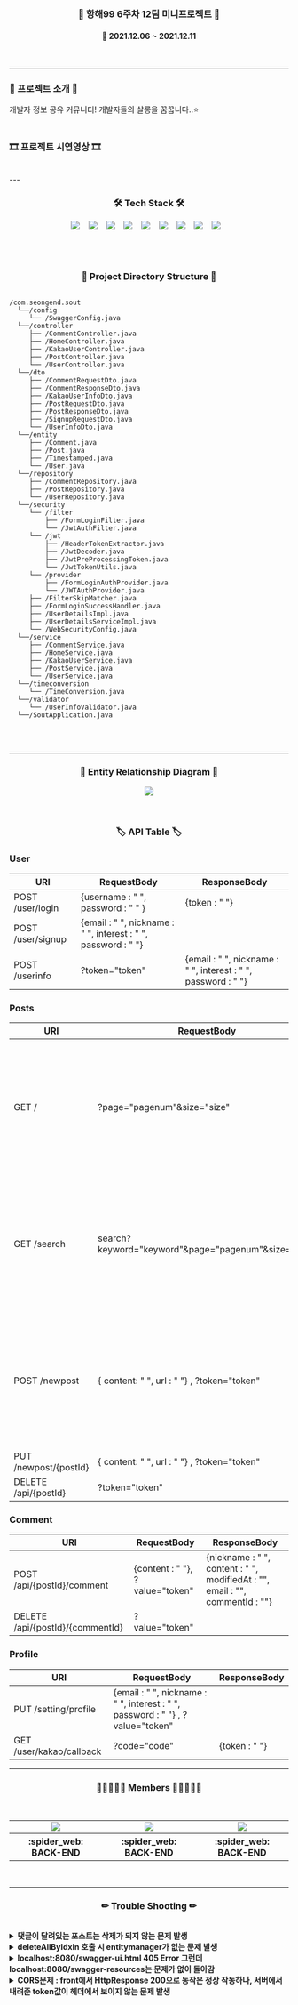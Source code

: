 <h3 align="center"><b>📰 항해99 6주차 12팀 미니프로젝트 📰</b></h3>
	
<h4 align="center">📆 2021.12.06 ~ 2021.12.11</h4>
<br>

---

<h3><b>🎫 프로젝트 소개 🎫</b></h3>
개발자 정보 공유 커뮤니티! 개발자들의 살롱을 꿈꿉니다..⭐
<br><br>

<h3><b>🎞 프로젝트 시연영상 🎞</b></h3>
<br>
---

<br>
<h3 align="center"><b>🛠 Tech Stack 🛠</b></h3>
<p align="center">
<img src="https://img.shields.io/badge/github-181717?style=flat&logo=github&logoColor=white"></a>&nbsp;&nbsp;&nbsp;
<img src="https://img.shields.io/badge/MySQL-005C84?style=flat&logo=mysql&logoColor=white"></a>&nbsp;&nbsp;&nbsp; 
<img src="https://img.shields.io/badge/Springboot-47?style=flat&logo=Springboot&logoColor=white"/></a>&nbsp;&nbsp;&nbsp; 
<img src="https://img.shields.io/badge/Java-ED8B00?style=flat&logo=java&logoColor=white"/></a>&nbsp;&nbsp;&nbsp;
<img src="https://img.shields.io/badge/JWT-000000?style=flat&logo=JSON%20web%20tokens&logoColor=white"></a>&nbsp;&nbsp;&nbsp;
<img src="https://img.shields.io/badge/Swagger-85EA2D?style=flat&logo=Swagger&logoColor=white"></a>&nbsp;&nbsp;&nbsp;
<img src="https://img.shields.io/badge/gradle-02303A?style=flat&logo=gradle&logoColor=white"></a>&nbsp;&nbsp;&nbsp;
<img src="https://img.shields.io/badge/Amazon_AWS-FF9900?style=flat&logo=amazonaws&logoColor=white"></a>&nbsp;&nbsp;&nbsp;
<img src="https://img.shields.io/badge/Notion-000000?style=flat&logo=notion&logoColor=white"></a>&nbsp;&nbsp;&nbsp;

<br><br>
<h3 align="center"><b>📂 Project Directory Structure 📁</b></h3>
<pre>
<code>
/com.seongend.sout
  └──/config
     └── /SwaggerConfig.java
  └──/controller
     ├── /CommentController.java
     ├── /HomeController.java
     ├── /KakaoUserController.java
     ├── /PostController.java
     └── /UserController.java
  └──/dto
     ├── /CommentRequestDto.java
     ├── /CommentResponseDto.java
     ├── /KakaoUserInfoDto.java
     ├── /PostRequestDto.java
     ├── /PostResponseDto.java
     ├── /SignupRequestDto.java
     └── /UserInfoDto.java
  └──/entity
     ├── /Comment.java
     ├── /Post.java
     ├── /Timestamped.java
     └── /User.java
  └──/repository
     ├── /CommentRepository.java
     ├── /PostRepository.java
     └── /UserRepository.java
  └──/security
     └── /filter
         ├── /FormLoginFilter.java
         └── /JwtAuthFilter.java
     └── /jwt
         ├── /HeaderTokenExtractor.java
         ├── /JwtDecoder.java
         ├── /JwtPreProcessingToken.java
         └── /JwtTokenUtils.java
     └── /provider
         ├── /FormLoginAuthProvider.java
         └── /JWTAuthProvider.java
     ├── /FilterSkipMatcher.java
     ├── /FormLoginSuccessHandler.java
     ├── /UserDetailsImpl.java
     ├── /UserDetailsServiceImpl.java
     └── /WebSecurityConfig.java
  └──/service
     ├── /CommentService.java
     ├── /HomeService.java
     ├── /KakaoUserService.java
     ├── /PostService.java
     └── /UserService.java
  └──/timeconversion
     └── /TimeConversion.java
  └──/validator
     └── /UserInfoValidator.java
  └──/SoutApplication.java
</code>
</pre>
<br>

---

<h3 align="center"><b>📢 Entity Relationship Diagram 📢</b></h3>
<p align="center"><img src="https://user-images.githubusercontent.com/57797592/145665724-4b516321-0d66-47e4-834b-e8aee8221664.png" /></p>

<br>
<h3 align="center"><b>🏷 API Table 🏷</b></h3>

### **User**

| **URI** | **RequestBody** | **ResponseBody** |
| --- | --- | --- |
| POST /user/login | {username : " ", password : " " } | {token : " "} |
| POST /user/signup | {email : " ", nickname : " ", interest : " ", password : " "} |   |
| POST /userinfo | ?token="token" | {email : " ", nickname : " ", interest : " ", password : " "} |

### **Posts**

| **URI** | **RequestBody** | **ResponseBody** |
| --- | --- | --- |
| GET / | ?page="pagenum"&size="size" | \[{email : " ", nickname : " ", interest : " ", content: " ", postId : "", modifiedAt : "", url : "", commentList: \[{nickname : " ", content : " ", modifiedAt : ""}\]}\] |
| GET /search | search?keyword\="keyword"&page="pagenum"&size="size" | \[{ email : " ", nickname : " ", interest : " ", content: " ", postId : "", modifiedAt : "", url : "" commentList: \[{ nickname : " ", content : " ", modifiedAt : "" }\] |
| POST /newpost | { content: " ", url : " "} , ?token\="token" | {email : " ", nickname : " ", interest : " ", content: " ", postId : "", modifiedAt : "", url : "", commentList: [{nickname : " ", content : " ", modifiedAt : ""}]} |
| PUT /newpost/{postId} | { content: " ", url : " "} , ?token\="token" |   |
| DELETE /api/{postId} | ?token\="token" |   |

### **Comment**

| **URI** | **RequestBody** | **ResponseBody** |
| --- | --- | --- |
| POST /api/{postId}/comment | {content : " "}, ?value="token" | {nickname : " ", content : " ", modifiedAt : "", email : "", commentId : ""} |
| DELETE /api/{postId}/{commentId} | ?value="token" |   |

### **Profile**

| **URI** | **RequestBody** | **ResponseBody** |
| --- | --- | --- |
| PUT /setting/profile | {email : " ", nickname : " ", interest : " ", password : " "} , ?value="token" |   |
| GET /user/kakao/callback | ?code="code" | {token : " "} |

---

<h3 align="center"><b>👨🏻‍🤝‍👨🏻 Members 👨🏻‍🤝‍👨🏻</b></h3>
<br>
<table align="center">
    <tr>
        <td align="center">
        <a href="https://diddl.tistory.com/"><img src="https://img.shields.io/badge/양성은-000AFF?style=뱃지모양&logo=로고&logoColor=white"/></a>
        </td>
        <td align="center">
        <a href="https://velog.io/@davidko"><img src="https://img.shields.io/badge/고성범-2DDC88?style=뱃지모양&logo=로고&logoColor=black"/></a>
        </td>
        <td align="center">
        <a href="https://www.notion.so/99-6-12-a6a6f7372d9d4d5a93af8803be40330e"><img src="https://img.shields.io/badge/성해인-D77EE9?style=뱃지모양&logo=로고&logoColor=white"/></a>
        </td>
    </tr>
    <tr>
        <th width="25%" align="center">:spider_web: BACK-END
        </th>
        <th width="25%" align="center">:spider_web: BACK-END
        </th>
        <th width="25%" align="center">:spider_web: BACK-END 
        </th>
    </tr>
</table>
<br>

---

<h3 align="center"><b>✏ Trouble Shooting ✏</b></h3>
<br>
<details>
    <summary>
       <b>댓글이 달려있는 포스트는 삭제가 되지 않는 문제 발생</b>
    </summary>
    <br><b>해결: 댓글 선 삭제 후 포스트 삭제</b>
    <br>방식 1: Entity 설계 시 JPA 양방향 관계로 설계 시, casecade.all 설정을 통해 해결 가능
    <br>방식 2: Entity 설계 시 JPA 단방향 관계로 설계 시, 댓글을 먼저 삭제한 후, 포스트 삭제
    <br>현재 프로젝트의 경우 처음 Entity 설계 시, 단방향으로 설계하여 방식 2번을 통해 문제를 해결하였다. 이렇듯 중간에 설계적 오류로 인해 발생하는 문제를 겪어보았는데 이러한 문제를 겪으며 처음 Entity 설계의 중요성을 알았고, 다음부터 테이블 간의 관계를 잘 생각해서 설계해야겠다는 것을 느꼈다..

```java
    @Transactional
    public Long deletePosts(Long postId) {
        Post post = postRepository.findById(postId).orElseThrow(() -> new IllegalArgumentException("게시물이 없습니다."));
        commentRepository.deleteAllByPost(post);
        postRepository.deleteById(postId);
        return postId;
    }

```

</details>
	
<details>
    <summary>
        <b>deleteAllByIdxIn 호출 시 entitymanager가 없는 문제 발생</b>
    </summary>

```java
javax.persistence.TransactionRequiredException: No EntityManager with actual transaction available for current thread - cannot reliably process 'remove' call

```

<br><b>해결 : @Transactional</b>
<br> 문제 발생 원인: deleteAllById함수 호출 시, EntityManager가 호출이 되는데 JPA Repository에 있는 기본적 함수들은 모두 @Transactional 어노테이션이 붙어있는 것과는 다르게
@Transactional이 붙어있는 deleteAllById라는 함수는 찾을 수가 없었다. -> 그렇다면 우리가 deleteAllById라는 함수를 호출 시 @Transactional 어노테이션을 반드시 붙여줘야만 EntityManager가 호출이 된다.


```java    
    @Transactional //이 어노테이션을 반드시 붙일 것
    public Long deletePosts(Long postId) {
    ...
        commentRepository.deleteAllByPost(post); //deleteAllByPost함수 호출
    ...
    }

```

</details>
	
<details>
    <summary>
        <b>localhost:8080/swagger-ui.html 405 Error 그런데 localhost:8080/swagger-resources는 문제가 없이 돌아감</b>
    </summary>
<br>문제 발생 원인 : URI 설정 시 root URI 다음에 바로 Path Variable로 받으면 swagger-ui의 GET POST 요청을 Block한다. -> swagger 자체의 버그? 문제로 예상됨
<br><b>해결 : /{postId} -> /api/{postId} 이런식으로 모두 수정</b>

```java
    @DeleteMapping("/api/{postId}")
    @PostMapping("/api/{postId}/comment")
    @DeleteMapping("/api/{postId}/{commentId}")
    // 총 3군데의 URI 수정 ps. 이 문제 진짜 아무리 쳐도 안나와요.. 해결하는데 10시간 걸렸어요.. 같은 문제로 해결하셨다면 STAR 기대합니다..☆
```

</details>

<details>
    <summary>
        <b>CORS문제 : front에서 HttpResponse 200으로 동작은 정상 작동하나, 서버에서 내려준 token값이 헤더에서 보이지 않는 문제 발생</b>
    </summary>
    <br>해결 : CORS 설정에서 addExposedHeader로 Authorization 값을 보이도록 설정해줌.
    
```java
public CorsConfigurationSource corsConfigurationSource() {
        CorsConfiguration configuration = new CorsConfiguration();
        ... 생략
        configuration.addExposedHeader("Authorization");
        ... 생략
        return source;
    }

```

</details>
